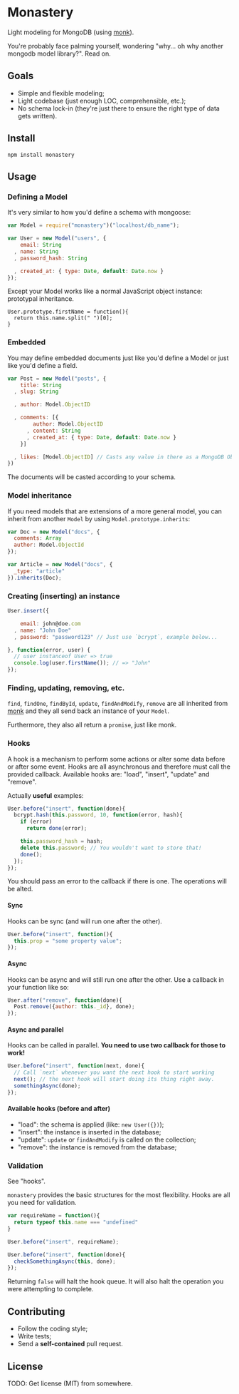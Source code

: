 # Monastery

Light modeling for MongoDB (using [monk](http://github.com/learnboost/monk)).

You're probably face palming yourself, wondering "why... oh why another mongodb model library?". Read on.

## Goals

- Simple and flexible modeling;
- Light codebase (just enough LOC, comprehensible, etc.);
- No schema lock-in (they're just there to ensure the right type of data gets written).

## Install

`npm install monastery`

## Usage

### Defining a Model

It's very similar to how you'd define a schema with mongoose:

```javascript
var Model = require("monastery")("localhost/db_name");

var User = new Model("users", {
    email: String
  , name: String
  , password_hash: String

  , created_at: { type: Date, default: Date.now }
});
```

Except your Model works like a normal JavaScript object instance: prototypal inheritance.

```
User.prototype.firstName = function(){
  return this.name.split(" ")[0];
}
```

### Embedded

You may define embedded documents just like you'd define a Model or just like you'd define a field.

```javascript
var Post = new Model("posts", {
    title: String
  , slug: String

  , author: Model.ObjectID

  , comments: [{
        author: Model.ObjectID
      , content: String
      , created_at: { type: Date, default: Date.now }
    }]

  , likes: [Model.ObjectID] // Casts any value in there as a MongoDB ObjectID
})
```

The documents will be casted according to your schema.

### Model inheritance

If you need models that are extensions of a more general model, you can inherit from another `Model` by using `Model.prototype.inherits`:

```javascript
var Doc = new Model("docs", {
  comments: Array
  author: Model.ObjectId
});

var Article = new Model("docs", {
  _type: "article"
}).inherits(Doc);
```

### Creating (inserting) an instance

```javascript
User.insert({

    email: john@doe.com
  , name: "John Doe"
  , password: "password123" // Just use `bcrypt`, example below...

}, function(error, user) {
  // user instanceof User => true
  console.log(user.firstName()); // => "John"
});
```

### Finding, updating, removing, etc.

`find`, `findOne`, `findById`, `update`, `findAndModify`, `remove` are all inherited from [monk](http://github.com/learnboost/monk) and they all send back an instance of your `Model`.

Furthermore, they also all return a `promise`, just like monk.

### Hooks

A hook is a mechanism to perform some actions or alter some data before or after some event. Hooks are all asynchronous and therefore must call the provided callback. Available hooks are: "load", "insert", "update" and "remove".

Actually **useful** examples:

```javascript
User.before("insert", function(done){
  bcrypt.hash(this.password, 10, function(error, hash){
    if (error)
      return done(error);

    this.password_hash = hash;
    delete this.password; // You wouldn't want to store that!
    done();
  });
});
```

You should pass an error to the callback if there is one. The operations will be alted.

#### Sync

Hooks can be sync (and will run one after the other).

```javascript
User.before("insert", function(){
  this.prop = "some property value";
});
```

#### Async

Hooks can be async and will still run one after the other. Use a callback in your function like so:

```javascript
User.after("remove", function(done){
  Post.remove({author: this._id}, done);
});
```

#### Async and parallel

Hooks can be called in parallel. **You need to use two callback for those to work!**

```javascript
User.before("insert", function(next, done){
  // Call `next` whenever you want the next hook to start working
  next(); // the next hook will start doing its thing right away.
  somethingAsync(done);
});
```

#### Available hooks (before and after)

- "load": the schema is applied (like: `new User({})`);
- "insert": the instance is inserted in the database;
- "update": `update` or `findAndModify` is called on the collection;
- "remove": the instance is removed from the database;

### Validation

See "hooks".

`monastery` provides the basic structures for the most flexibility. Hooks are all you need for validation.

```javascript
var requireName = function(){
  return typeof this.name === "undefined"
}

User.before("insert", requireName);

User.before("insert", function(done){
  checkSomethingAsync(this, done);
});
```

Returning `false` will halt the hook queue. It will also halt the operation you were attempting to complete.

## Contributing

- Follow the coding style;
- Write tests;
- Send a **self-contained** pull request.

## License

TODO: Get license (MIT) from somewhere.